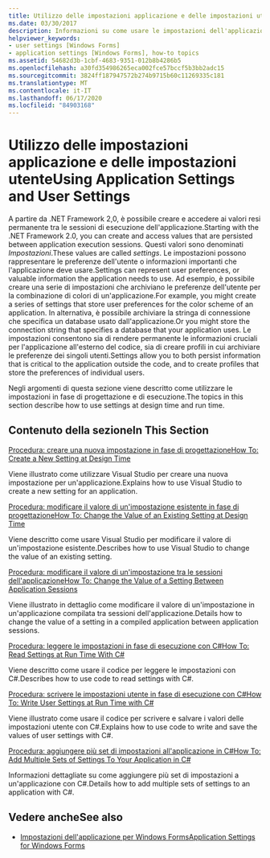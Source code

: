 ```yaml
---
title: Utilizzo delle impostazioni applicazione e delle impostazioni utente
ms.date: 03/30/2017
description: Informazioni su come usare le impostazioni dell'applicazione e le impostazioni utente per creare e accedere ai valori resi permanente tra le sessioni di esecuzione dell'applicazione.
helpviewer_keywords:
- user settings [Windows Forms]
- application settings [Windows Forms], how-to topics
ms.assetid: 54682d3b-1cbf-4683-9351-012b8b4286b5
ms.openlocfilehash: a30fd354986265eca002fce57bccf5b3bb2adc15
ms.sourcegitcommit: 3824ff187947572b274b9715b60c11269335c181
ms.translationtype: MT
ms.contentlocale: it-IT
ms.lasthandoff: 06/17/2020
ms.locfileid: "84903168"
---
```

# <a name="using-application-settings-and-user-settings"></a><span data-ttu-id="45b22-103">Utilizzo delle impostazioni applicazione e delle impostazioni utente</span><span class="sxs-lookup"><span data-stu-id="45b22-103">Using Application Settings and User Settings</span></span>
<span data-ttu-id="45b22-104">A partire da .NET Framework 2,0, è possibile creare e accedere ai valori resi permanente tra le sessioni di esecuzione dell'applicazione.</span><span class="sxs-lookup"><span data-stu-id="45b22-104">Starting with the .NET Framework 2.0, you can create and access values that are persisted between application execution sessions.</span></span> <span data-ttu-id="45b22-105">Questi valori sono denominati *Impostazioni*.</span><span class="sxs-lookup"><span data-stu-id="45b22-105">These values are called *settings*.</span></span> <span data-ttu-id="45b22-106">Le impostazioni possono rappresentare le preferenze dell'utente o informazioni importanti che l'applicazione deve usare.</span><span class="sxs-lookup"><span data-stu-id="45b22-106">Settings can represent user preferences, or valuable information the application needs to use.</span></span> <span data-ttu-id="45b22-107">Ad esempio, è possibile creare una serie di impostazioni che archiviano le preferenze dell'utente per la combinazione di colori di un'applicazione.</span><span class="sxs-lookup"><span data-stu-id="45b22-107">For example, you might create a series of settings that store user preferences for the color scheme of an application.</span></span> <span data-ttu-id="45b22-108">In alternativa, è possibile archiviare la stringa di connessione che specifica un database usato dall'applicazione.</span><span class="sxs-lookup"><span data-stu-id="45b22-108">Or you might store the connection string that specifies a database that your application uses.</span></span> <span data-ttu-id="45b22-109">Le impostazioni consentono sia di rendere permanente le informazioni cruciali per l'applicazione all'esterno del codice, sia di creare profili in cui archiviare le preferenze dei singoli utenti.</span><span class="sxs-lookup"><span data-stu-id="45b22-109">Settings allow you to both persist information that is critical to the application outside the code, and to create profiles that store the preferences of individual users.</span></span>  
  
 <span data-ttu-id="45b22-110">Negli argomenti di questa sezione viene descritto come utilizzare le impostazioni in fase di progettazione e di esecuzione.</span><span class="sxs-lookup"><span data-stu-id="45b22-110">The topics in this section describe how to use settings at design time and run time.</span></span>  
  
## <a name="in-this-section"></a><span data-ttu-id="45b22-111">Contenuto della sezione</span><span class="sxs-lookup"><span data-stu-id="45b22-111">In This Section</span></span>  
 [<span data-ttu-id="45b22-112">Procedura: creare una nuova impostazione in fase di progettazione</span><span class="sxs-lookup"><span data-stu-id="45b22-112">How To: Create a New Setting at Design Time</span></span>](how-to-create-a-new-setting-at-design-time.md)  
  
 <span data-ttu-id="45b22-113">Viene illustrato come utilizzare Visual Studio per creare una nuova impostazione per un'applicazione.</span><span class="sxs-lookup"><span data-stu-id="45b22-113">Explains how to use Visual Studio to create a new setting for an application.</span></span>  
  
 [<span data-ttu-id="45b22-114">Procedura: modificare il valore di un'impostazione esistente in fase di progettazione</span><span class="sxs-lookup"><span data-stu-id="45b22-114">How To: Change the Value of an Existing Setting at Design Time</span></span>](how-to-change-the-value-of-an-existing-setting-at-design-time.md)  
  
 <span data-ttu-id="45b22-115">Viene descritto come usare Visual Studio per modificare il valore di un'impostazione esistente.</span><span class="sxs-lookup"><span data-stu-id="45b22-115">Describes how to use Visual Studio to change the value of an existing setting.</span></span>  
  
 [<span data-ttu-id="45b22-116">Procedura: modificare il valore di un'impostazione tra le sessioni dell'applicazione</span><span class="sxs-lookup"><span data-stu-id="45b22-116">How To: Change the Value of a Setting Between Application Sessions</span></span>](how-to-change-the-value-of-a-setting-between-application-sessions.md)  
  
 <span data-ttu-id="45b22-117">Viene illustrato in dettaglio come modificare il valore di un'impostazione in un'applicazione compilata tra sessioni dell'applicazione.</span><span class="sxs-lookup"><span data-stu-id="45b22-117">Details how to change the value of a setting in a compiled application between application sessions.</span></span>  
  
 [<span data-ttu-id="45b22-118">Procedura: leggere le impostazioni in fase di esecuzione con C#</span><span class="sxs-lookup"><span data-stu-id="45b22-118">How To: Read Settings at Run Time With C#</span></span>](how-to-read-settings-at-run-time-with-csharp.md)  
  
 <span data-ttu-id="45b22-119">Viene descritto come usare il codice per leggere le impostazioni con C#.</span><span class="sxs-lookup"><span data-stu-id="45b22-119">Describes how to use code to read settings with C#.</span></span>  
  
 [<span data-ttu-id="45b22-120">Procedura: scrivere le impostazioni utente in fase di esecuzione con C#</span><span class="sxs-lookup"><span data-stu-id="45b22-120">How To: Write User Settings at Run Time with C#</span></span>](how-to-write-user-settings-at-run-time-with-csharp.md)  
  
 <span data-ttu-id="45b22-121">Viene illustrato come usare il codice per scrivere e salvare i valori delle impostazioni utente con C#.</span><span class="sxs-lookup"><span data-stu-id="45b22-121">Explains how to use code to write and save the values of user settings with C#.</span></span>  
  
 [<span data-ttu-id="45b22-122">Procedura: aggiungere più set di impostazioni all'applicazione in C#</span><span class="sxs-lookup"><span data-stu-id="45b22-122">How To: Add Multiple Sets of Settings To Your Application in C#</span></span>](how-to-add-multiple-sets-of-settings-to-your-application-in-csharp.md)  
  
 <span data-ttu-id="45b22-123">Informazioni dettagliate su come aggiungere più set di impostazioni a un'applicazione con C#.</span><span class="sxs-lookup"><span data-stu-id="45b22-123">Details how to add multiple sets of settings to an application with C#.</span></span>  
  
## <a name="see-also"></a><span data-ttu-id="45b22-124">Vedere anche</span><span class="sxs-lookup"><span data-stu-id="45b22-124">See also</span></span>

- [<span data-ttu-id="45b22-125">Impostazioni dell'applicazione per Windows Forms</span><span class="sxs-lookup"><span data-stu-id="45b22-125">Application Settings for Windows Forms</span></span>](application-settings-for-windows-forms.md)
